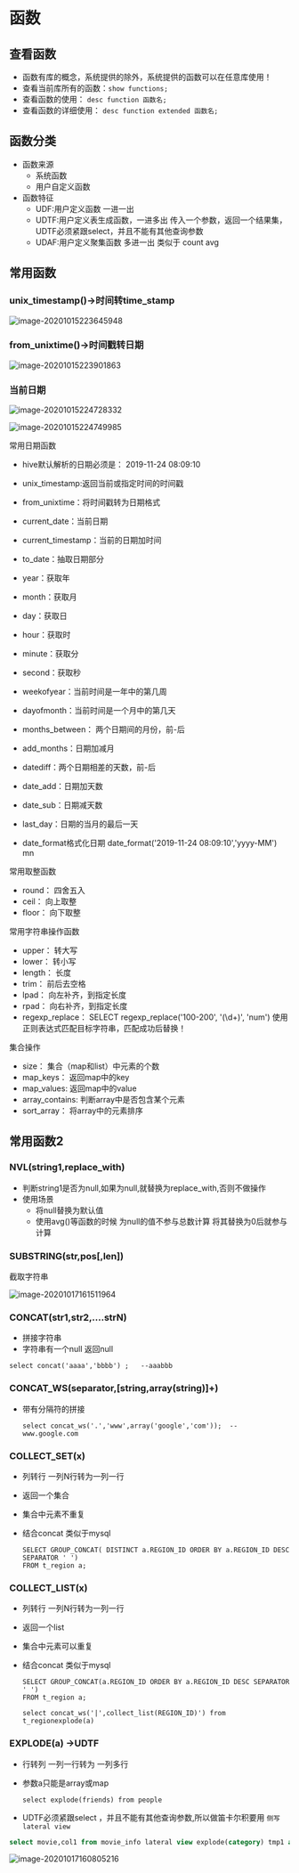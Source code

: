 # 函数

## 查看函数

- 函数有库的概念，系统提供的除外，系统提供的函数可以在任意库使用！
- 查看当前库所有的函数：`show functions;`
- 查看函数的使用： `desc function 函数名;`
- 查看函数的详细使用： `desc function extended 函数名;`

## 函数分类

- 函数来源
  - 系统函数			
  - 用户自定义函数
- 函数特征
  - UDF:用户定义函数 一进一出
  - UDTF:用户定义表生成函数，一进多出 传入一个参数，返回一个结果集，UDTF必须紧跟select，并且不能有其他查询参数
  - UDAF:用户定义聚集函数  多进一出 类似于 count avg



## 常用函数

### unix_timestamp()->时间转time_stamp

![image-20201015223645948](https://raw.githubusercontent.com/privking/king-note-images/master/img/note/image-20201015223645948-1602772613-36efed.png)

### from_unixtime()->时间戳转日期

![image-20201015223901863](https://raw.githubusercontent.com/privking/king-note-images/master/img/note/image-20201015223901863-1602772741-d85739.png)



### 当前日期

![image-20201015224728332](https://raw.githubusercontent.com/privking/king-note-images/master/img/note/image-20201015224728332-1602773248-7b2eed.png)

![image-20201015224749985](https://raw.githubusercontent.com/privking/king-note-images/master/img/note/image-20201015224749985-1602773270-ccbde1.png)

常用日期函数

- hive默认解析的日期必须是： 2019-11-24 08:09:10
- unix_timestamp:返回当前或指定时间的时间戳	
- from_unixtime：将时间戳转为日期格式
- current_date：当前日期
- current_timestamp：当前的日期加时间
- to_date：抽取日期部分
- year：获取年
- month：获取月
- day：获取日
- hour：获取时
- minute：获取分
- second：获取秒
- weekofyear：当前时间是一年中的第几周
- dayofmonth：当前时间是一个月中的第几天
- months_between： 两个日期间的月份，前-后
- add_months：日期加减月

- datediff：两个日期相差的天数，前-后

- date_add：日期加天数

- date_sub：日期减天数

- last_day：日期的当月的最后一天

- date_format格式化日期   date_format('2019-11-24 08:09:10','yyyy-MM') mn


常用取整函数

- round： 四舍五入
- ceil：  向上取整
- floor： 向下取整

常用字符串操作函数

- upper： 转大写
- lower： 转小写
- length： 长度
- trim：  前后去空格
- lpad： 向左补齐，到指定长度
- rpad：  向右补齐，到指定长度
- regexp_replace： SELECT regexp_replace('100-200', '(\d+)', 'num') 使用正则表达式匹配目标字符串，匹配成功后替换！


集合操作

- size： 集合（map和list）中元素的个数
- map_keys： 返回map中的key
- map_values: 返回map中的value
- array_contains: 判断array中是否包含某个元素
- sort_array： 将array中的元素排序

## 常用函数2

### NVL(string1,replace_with)

- 判断string1是否为null,如果为null,就替换为replace_with,否则不做操作
- 使用场景
  - 将null替换为默认值
  - 使用avg()等函数的时候 为null的值不参与总数计算 将其替换为0后就参与计算

### SUBSTRING(str,pos[,len])

截取字符串

![image-20201017161511964](https://raw.githubusercontent.com/privking/king-note-images/master/img/note/image-20201017161511964-1602922512-22c858.png)



### CONCAT(str1,str2,....strN)

- 拼接字符串
- 字符串有一个null 返回null

```mysql
select concat('aaaa','bbbb') ;   --aaabbb
```



### CONCAT_WS(separator,[string,array(string)]+)

- 带有分隔符的拼接

  ```mysql
  select concat_ws('.','www',array('google','com'));  -- www.google.com
  ```

  

### COLLECT_SET(x)

- 列转行 一列N行转为一列一行

- 返回一个集合

- 集合中元素不重复

- 结合concat 类似于mysql 

  ```mysql
  SELECT GROUP_CONCAT( DISTINCT a.REGION_ID ORDER BY a.REGION_ID DESC SEPARATOR ' ') 
  FROM t_region a;
  ```

### COLLECT_LIST(x)

- 列转行 一列N行转为一列一行

- 返回一个list

- 集合中元素可以重复

- 结合concat 类似于mysql

  ```mysql
  SELECT GROUP_CONCAT(a.REGION_ID ORDER BY a.REGION_ID DESC SEPARATOR ' ') 
  FROM t_region a;
  ```

  ```
  select concat_ws('|',collect_list(REGION_ID)') from t_regionexplode(a)
  ```

### EXPLODE(a) ->UDTF

- 行转列 一列一行转为 一列多行


- 参数a只能是array或map

  ```mysql
  select explode(friends) from people
  ```

- UDTF必须紧跟select ，并且不能有其他查询参数,所以做笛卡尔积要用 `侧写`  `lateral view`

```sql
select movie,col1 from movie_info lateral view explode(category) tmp1 as col1 
```

![image-20201017160805216](https://raw.githubusercontent.com/privking/king-note-images/master/img/note/image-20201017160805216-1602922092-bd2834.png)




